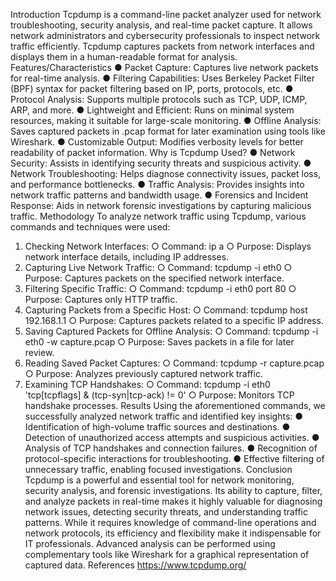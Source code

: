 Introduction
Tcpdump is a command-line packet analyzer used for network troubleshooting, security analysis, and real-time packet capture. It allows network administrators and cybersecurity professionals to inspect network traffic efficiently. Tcpdump captures packets from network interfaces and displays them in a human-readable format for analysis.
Features/Characteristics
● Packet Capture: Captures live network packets for real-time analysis.
● Filtering Capabilities: Uses Berkeley Packet Filter (BPF) syntax for packet filtering based on IP, ports, protocols, etc.
● Protocol Analysis: Supports multiple protocols such as TCP, UDP, ICMP, ARP, and more.
● Lightweight and Efficient: Runs on minimal system resources, making it suitable for large-scale monitoring.
● Offline Analysis: Saves captured packets in .pcap format for later examination using tools like Wireshark.
● Customizable Output: Modifies verbosity levels for better readability of packet information.
Why is Tcpdump Used?
● Network Security: Assists in identifying security threats and suspicious activity.
● Network Troubleshooting: Helps diagnose connectivity issues, packet loss, and performance bottlenecks.
● Traffic Analysis: Provides insights into network traffic patterns and bandwidth usage.
● Forensics and Incident Response: Aids in network forensic investigations by capturing malicious traffic.
Methodology
To analyze network traffic using Tcpdump, various commands and techniques were used:
1.	Checking Network Interfaces:
○ Command: ip a
○ Purpose: Displays network interface details, including IP addresses.
2.	Capturing Live Network Traffic:
○ Command: tcpdump -i eth0
○ Purpose: Captures packets on the specified network interface.
3.	Filtering Specific Traffic:
○ Command: tcpdump -i eth0 port 80
○ Purpose: Captures only HTTP traffic.
4.	Capturing Packets from a Specific Host:
○ Command: tcpdump host 192.168.1.1
○ Purpose: Captures packets related to a specific IP address.
5.	Saving Captured Packets for Offline Analysis:
○ Command: tcpdump -i eth0 -w capture.pcap
○ Purpose: Saves packets in a file for later review.
6.	Reading Saved Packet Captures:
○ Command: tcpdump -r capture.pcap
○ Purpose: Analyzes previously captured network traffic.
7.	Examining TCP Handshakes:
○ Command: tcpdump -i eth0 'tcp[tcpflags] & (tcp-syn|tcp-ack) != 0'
○ Purpose: Monitors TCP handshake processes.
Results
Using the aforementioned commands, we successfully analyzed network traffic and identified key insights:
● Identification of high-volume traffic sources and destinations.
● Detection of unauthorized access attempts and suspicious activities.
● Analysis of TCP handshakes and connection failures.
● Recognition of protocol-specific interactions for troubleshooting.
● Effective filtering of unnecessary traffic, enabling focused investigations.
Conclusion
Tcpdump is a powerful and essential tool for network monitoring, security analysis, and forensic investigations. Its ability to capture, filter, and analyze packets in real-time makes it highly valuable for diagnosing network issues, detecting security threats, and understanding traffic patterns. While it requires knowledge of command-line operations and network protocols, its efficiency and flexibility make it indispensable for IT professionals. Advanced analysis can be performed using complementary tools like Wireshark for a graphical representation of captured data.
References
https://www.tcpdump.org/

